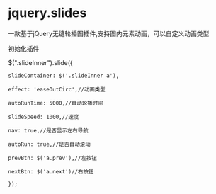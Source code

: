 # jquery.slides
一款基于jQuery无缝轮播图插件,支持图内元素动画，可以自定义动画类型

初始化插件

$(".slideInner").slide({

	slideContainer: $('.slideInner a'),
	
	effect: 'easeOutCirc',//动画类型
	
	autoRunTime: 5000,//自动轮播时间
	
	slideSpeed: 1000,//速度
	
	nav: true,//是否显示左右导航
	
	autoRun: true,//是否自动滚动
	
	prevBtn: $('a.prev'),//左按钮
	
	nextBtn: $('a.next')//右按钮
	
	});
